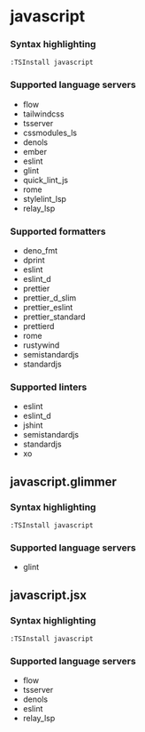 # javascript
<!--- THIS DOCUMENT IS AUTOMATICALLY GENERATED, DON'T EDIT IT -->

### Syntax highlighting

```vim
:TSInstall javascript
```

### Supported language servers

- flow
- tailwindcss
- tsserver
- cssmodules_ls
- denols
- ember
- eslint
- glint
- quick_lint_js
- rome
- stylelint_lsp
- relay_lsp

### Supported formatters

- deno_fmt
- dprint
- eslint
- eslint_d
- prettier
- prettier_d_slim
- prettier_eslint
- prettier_standard
- prettierd
- rome
- rustywind
- semistandardjs
- standardjs

### Supported linters

- eslint
- eslint_d
- jshint
- semistandardjs
- standardjs
- xo

## javascript.glimmer

### Syntax highlighting

```vim
:TSInstall javascript
```

### Supported language servers

- glint

## javascript.jsx

### Syntax highlighting

```vim
:TSInstall javascript
```

### Supported language servers

- flow
- tsserver
- denols
- eslint
- relay_lsp
